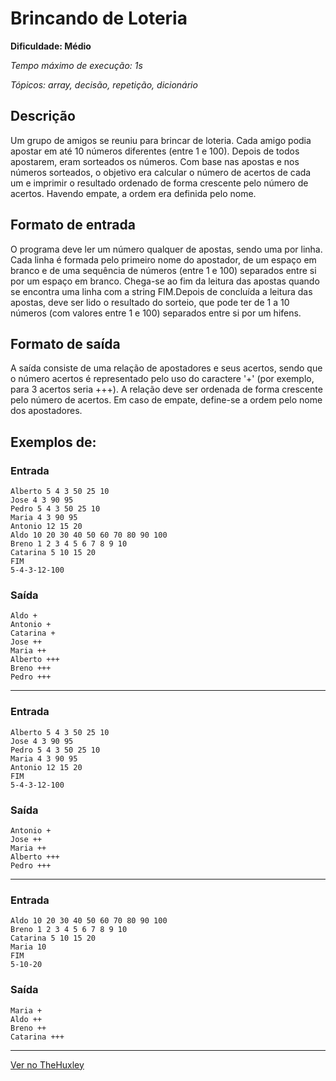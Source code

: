 # Brincando de Loteria

**Dificuldade: Médio**

_Tempo máximo de execução: 1s_

_Tópicos: array, decisão, repetição, dicionário_

## Descrição

Um grupo de amigos se reuniu para brincar de loteria. Cada amigo podia apostar em até 10 números diferentes (entre 1 e 100). Depois de todos apostarem, eram sorteados os números. Com base nas apostas e nos números sorteados, o objetivo era calcular o número de acertos de cada um e imprimir o resultado ordenado de forma crescente pelo número de acertos. Havendo empate, a ordem era definida pelo nome.

## Formato de entrada

O programa deve ler um número qualquer de apostas, sendo uma por linha. Cada linha é formada pelo primeiro nome do apostador, de um espaço em branco e de uma sequência de números (entre 1 e 100) separados entre si por um espaço em branco. Chega-se ao fim da leitura das apostas quando se encontra uma linha com a string FIM.Depois de concluída a leitura das apostas, deve ser lido o resultado do sorteio, que pode ter de 1 a 10 números (com valores entre 1 e 100) separados entre si por um hifens.

## Formato de saída

A saída consiste de uma relação de apostadores e seus acertos, sendo que o número acertos é representado pelo uso do caractere '+' (por exemplo, para 3 acertos seria +++). A relação deve ser ordenada de forma crescente pelo número de acertos. Em caso de empate, define-se a ordem pelo nome dos apostadores.

## Exemplos de:

### Entrada


    Alberto 5 4 3 50 25 10
    Jose 4 3 90 95
    Pedro 5 4 3 50 25 10
    Maria 4 3 90 95
    Antonio 12 15 20
    Aldo 10 20 30 40 50 60 70 80 90 100
    Breno 1 2 3 4 5 6 7 8 9 10
    Catarina 5 10 15 20
    FIM
    5-4-3-12-100

### Saída

    Aldo +
    Antonio +
    Catarina +
    Jose ++
    Maria ++
    Alberto +++
    Breno +++
    Pedro +++

_________________________________________________

### Entrada

    Alberto 5 4 3 50 25 10
    Jose 4 3 90 95
    Pedro 5 4 3 50 25 10
    Maria 4 3 90 95
    Antonio 12 15 20
    FIM
    5-4-3-12-100

### Saída

    Antonio +
    Jose ++
    Maria ++
    Alberto +++
    Pedro +++

_______________________________________________________

### Entrada

    Aldo 10 20 30 40 50 60 70 80 90 100
    Breno 1 2 3 4 5 6 7 8 9 10
    Catarina 5 10 15 20
    Maria 10
    FIM
    5-10-20

### Saída

    Maria +
    Aldo ++
    Breno ++
    Catarina +++

___________________________________________________________

[Ver no TheHuxley](https://thehuxley.com/problem/2253?locale=pt_BR)